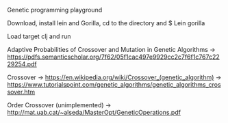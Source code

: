 Genetic programming playground

Download, install lein and Gorilla, cd to the directory and $ Lein gorilla 

Load target clj and run

Adaptive Probabilities of Crossover and Mutation in Genetic Algorithms
-> https://pdfs.semanticscholar.org/7f62/05f1cac497e9929cc2c7f6f1c767c2229254.pdf

Crossover 
-> https://en.wikipedia.org/wiki/Crossover_(genetic_algorithm)
-> https://www.tutorialspoint.com/genetic_algorithms/genetic_algorithms_crossover.htm

Order Crossover (unimplemented)
-> http://mat.uab.cat/~alseda/MasterOpt/GeneticOperations.pdf